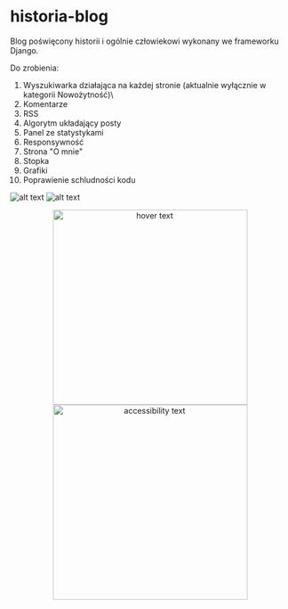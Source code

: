 # historia-blog

Blog poświęcony historii i ogólnie człowiekowi wykonany we frameworku Django.

Do zrobienia:
1) Wyszukiwarka działająca na każdej stronie (aktualnie wyłącznie w kategorii Nowożytność)\
2) Komentarze
3) RSS
4) Algorytm układający posty
5) Panel ze statystykami
6) Responsywność
7) Strona "O mnie"
8) Stopka
9) Grafiki
10) Poprawienie schludności kodu

![alt text](https://imgur.com/3aRuVI3)
![alt text](https://imgur.com/CDTGIXj)

<p align="center">
  <img src="https://imgur.com/3aRuVI3" width="350" title="hover text">
  <img src="https://imgur.com/CDTGIXj" width="350" alt="accessibility text">
</p>
